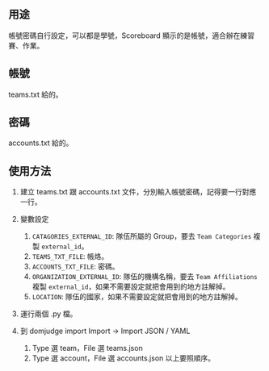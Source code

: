 ## 用途
帳號密碼自行設定，可以都是學號，Scoreboard 顯示的是帳號，適合辦在練習賽、作業。

## 帳號
teams.txt 給的。

## 密碼
accounts.txt 給的。

## 使用方法
1. 建立 teams.txt 跟 accounts.txt 文件，分別輸入帳號密碼，記得要一行對應一行。

2. 變數設定
    1. ```CATAGORIES_EXTERNAL_ID```:
        隊伍所屬的 Group，要去 ```Team Categories``` 複製 ```external_id```。
    2. ```TEAMS_TXT_FILE```:
        帳烙。
    3. ```ACCOUNTS_TXT_FILE```:
        密碼。
    4. ```ORGANIZATION_EXTERNAL_ID```:
        隊伍的機構名稱，要去 ```Team Affiliations``` 複製 ```external_id```，如果不需要設定就把會用到的地方註解掉。
    5. ```LOCATION```:
        隊伍的國家，如果不需要設定就把會用到的地方註解掉。

3. 運行兩個 .py 檔。
4. 到 domjudge import
    Import -> Import JSON / YAML
    1. Type 選 team，File 選 teams.json
    2. Type 選 account，File 選 accounts.json
    以上要照順序。